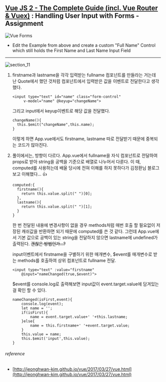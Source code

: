 ## [Vue JS 2 - The Complete Guide (incl. Vue Router & Vuex)](https://www.udemy.com/vuejs-2-the-complete-guide/) : Handling User Input with Forms - Assignment


![Vue Forms](https://i.imgur.com/ayX7rL3.png)

* Edit the Example from above and create a custom "Full Name" Control which still holds the First Name and Last Name Input Field


---

![section_11](https://i.imgur.com/FegYv2J.png)



1. firstname과 lastname을 각각 입력받는 fullname 컴포넌트를 만들라는 거는데 난 Quote에서 했던 것처럼 컴포넌트에서 입력받은 값을 이벤트로 전달한다고 생각했다.

	```
	<input type="text" id="name" class="form-control"
   		 v-model="name" @keyup="changeName">
	``` 

	그리고 input에서 keyup이벤트로 해당 값을 전달했다.

	```
	changeName(){
   	  this.$emit("changeName",this.name);
    }
	``` 
	이렇게 하면 App.vue에서도 firstname, lastname 따로 전달받기 때문에 중복되는 코드가 많아진다.


2. 풀이에서는, 방향이 다르다. App.vue에서 fullname을 자식 컴포넌트로 전달하여 props로 받아 string을 공백을 기준으로 배열로 나누어서 다룬다. 이 때, computed를 사용하는데 배울 당시에 전혀 이해를 하지 못하다가 김정환님 블로그 보고 이해했다… :thumbsup: 

	```
	computed:{
   	  firstname(){
   		return this.value.split(" ")[0];
   	  },
   	  lastname(){
   		return this.value.split(" ")[1];
   	  }
   	}
	```
	한 번 전달된 내용에 변경사항이 없을 경우 methods처럼 매번 호출 할 필요없이 저장된 캐쉬값을 반환하면 되기 때문에 computed를 쓴 것 같다. 그런데 App.vue에서 기본 값으로 공백이 있는 string을 전달하지 않으면 lastname에 undefined가 출력된다. ~~괜찮은 방법인가...?~~ 
	
	input이벤트에서 firstname을 구별하기 위한 매개변수, $event를 매개변수로 받는 methods를 호출하여 상위 컴포넌트로 fullname 전달.
	
	```
	<input type="text" :value="firstname"
		@input="nameChanged(true,$event)">
	```
	$event를 console.log로 출력해보면 input값이 event.target.value에 담겨있는 걸 확인 할 수 있다.
	```
	nameChanged(isFirst,event){
		console.log(event);
		let name = '';
		if(isFirst){
			name = event.target.value+' '+this.lastname;
		}else{
			name = this.firstname+' '+event.target.value;
		}
		this.value = name;
		this.$emit('input',this.value);
	}
	```


###### reference
* [http://jeonghwan-kim.github.io/vue/2017/03/27/vue.html](http://jeonghwan-kim.github.io/vue/2017/03/27/vue.html)
